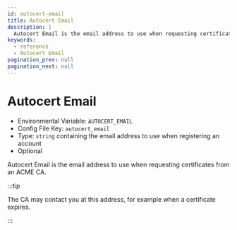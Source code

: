 ```yaml
---
id: autocert-email
title: Autocert Email
description: |
  Autocert Email is the email address to use when requesting certificates from an ACME CA.
keywords:
  - reference
  - Autocert Email
pagination_prev: null
pagination_next: null
---
```


# Autocert Email

- Environmental Variable: `AUTOCERT_EMAIL`
- Config File Key: `autocert_email`
- Type: `string` containing the email address to use when registering an account
- Optional

Autocert Email is the email address to use when requesting certificates from an ACME CA.

:::tip



The CA may contact you at this address, for example when a certificate expires.

:::
